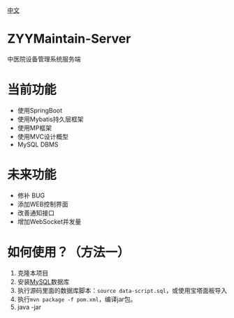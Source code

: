 [中文](README.md)
# ZYYMaintain-Server
中医院设备管理系统服务端

# 当前功能
* 使用SpringBoot
* 使用Mybatis持久层框架
* 使用MP框架
* 使用MVC设计概型
* MySQL DBMS
# 未来功能
* 修补 BUG
* 添加WEB控制界面
* 改善通知接口
* 增加WebSocket并发量
# 如何使用？（方法一）
1. 克隆本项目
2. 安装[MySQL](https://www.mysql.com/)数据库
3. 执行源码里面的数据库脚本：`source data-script.sql`，或使用宝塔面板导入
4. 执行`mvn package -f pom.xml`，编译jar包。
5. java -jar 